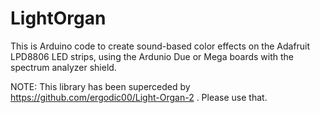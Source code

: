 LightOrgan
==========

This is Arduino code to create sound-based color effects on the Adafruit LPD8806 LED
strips, using the Ardunio Due or Mega boards with the spectrum analyzer shield.

NOTE: This library has been superceded by https://github.com/ergodic00/Light-Organ-2 . Please
use that.

